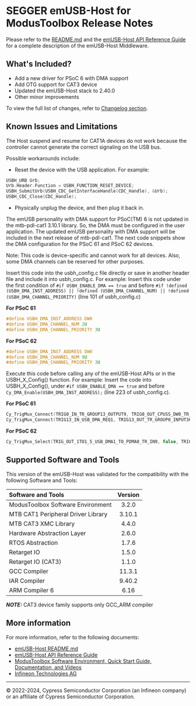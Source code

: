 # SEGGER emUSB-Host for ModusToolbox Release Notes

Please refer to the [README.md](./README.md) and the [emUSB-Host API Reference Guide](https://infineon.github.io/emusb-host/html/index.html) for a complete description of the emUSB-Host Middleware.

## What's Included?

* Add a new driver for PSoC 6 with DMA support
* Add OTG support for CAT3 device
* Updated the emUSB-Host stack to 2.40.0
* Other minor improvements

To view the full list of changes, refer to [Changelog section](https://infineon.github.io/emusb-host/html/index.html#section_emusb_host_changelog).

## Known Issues and Limitations

The Host suspend and resume for CAT1A devices do not work because the controller cannot generate the correct signaling on the USB bus.

Possible workarounds include:
- Reset the device with the USB application. For example:
```c
USBH_URB Urb;
Urb.Header.Function = USBH_FUNCTION_RESET_DEVICE;
USBH_SubmitUrb(USBH_CDC_GetInterfaceHandle(CDC_Handle), &Urb);
USBH_CDC_Close(CDC_Handle);
```
- Physically unplug the device, and then plug it back in.


The emUSB personality with DMA support for PSoC(TM) 6 is not updated in the mtb-pdl-cat1 3.10.1 library. So, the DMA must be configured in the user application. The updated emUSB personality with DMA support will be included in the next release of mtb-pdl-cat1.
The next code snippets show the DMA configuration for the PSoC 61 and PSoC 62 devices.

Note: This code is device-specific and cannot work for all devices. Also, some DMA channels can be reserved for other purposes.

Insert this code into the usbh_config.c file directly or save in another header file and include it into usbh_config.c.
For example: Insert this code under the first condition of `#if USBH_ENABLE_DMA == true` and before `#if !defined (USBH_DMA_INST_ADDRESS) || !defined (USBH_DMA_CHANNEL_NUM) || !defined (USBH_DMA_CHANNEL_PRIORITY)` (line 101 of usbh_config.c)

**For PSoC 61**
```c
#define USBH_DMA_INST_ADDRESS DW0
#define USBH_DMA_CHANNEL_NUM 2U
#define USBH_DMA_CHANNEL_PRIORITY 3U
```

**For PSoC 62**
```c
#define USBH_DMA_INST_ADDRESS DW0
#define USBH_DMA_CHANNEL_NUM 9U
#define USBH_DMA_CHANNEL_PRIORITY 3U
```

Execute this code before calling any of the emUSB-Host APIs or in the USBH_X_Config() function.
For example: Insert the code into USBH_X_Config(), under  `#if USBH_ENABLE_DMA == true` and before `Cy_DMA_Enable(USBH_DMA_INST_ADDRESS);` (line 223 of usbh_config.c).

**For PSoC 61**
```c
Cy_TrigMux_Connect(TRIG0_IN_TR_GROUP13_OUTPUT9, TRIG0_OUT_CPUSS_DW0_TR_IN2, false, TRIGGER_TYPE_LEVEL);
Cy_TrigMux_Connect(TRIG13_IN_USB_DMA_REQ1, TRIG13_OUT_TR_GROUP0_INPUT36, false, TRIGGER_TYPE_LEVEL);
```

**For PSoC 62**
```c
Cy_TrigMux_Select(TRIG_OUT_1TO1_5_USB_DMA1_TO_PDMA0_TR_IN9, false, TRIGGER_TYPE_EDGE);
```

## Supported Software and Tools

This version of the emUSB-Host was validated for the compatibility with the following Software and Tools:

| Software and Tools                                      | Version |
| :---                                                    | :----:  |
| ModusToolbox Software Environment                       | 3.2.0   |
| MTB CAT1 Peripheral Driver Library                      | 3.10.1  |
| MTB CAT3 XMC Library                                    | 4.4.0   |
| Hardware Abstraction Layer                              | 2.6.0   |
| RTOS Abstraction                                        | 1.7.6   |
| Retarget IO                                             | 1.5.0   |
| Retarget IO (CAT3)                                      | 1.1.0   |
| GCC Compiler                                            | 11.3.1  |
| IAR Compiler                                            | 9.40.2  |
| ARM Compiler 6                                          | 6.16    |

**_NOTE:_** CAT3 device family supports only GCC_ARM compiler

## More information

For more information, refer to the following documents:

* [emUSB-Host README.md](./README.md)
* [emUSB-Host API Reference Guide](https://infineon.github.io/emusb-host/html/index.html)
* [ModusToolbox Software Environment, Quick Start Guide, Documentation, and Videos](https://www.infineon.com/cms/en/design-support/tools/sdk/modustoolbox-software)
* [Infineon Technologies AG](https://www.infineon.com)

---
© 2022-2024, Cypress Semiconductor Corporation (an Infineon company) or an affiliate of Cypress Semiconductor Corporation.
